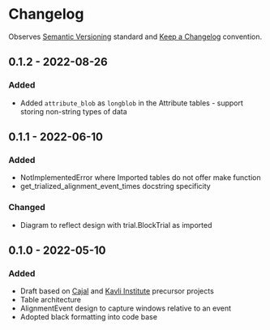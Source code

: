 # Changelog

Observes [Semantic Versioning](https://semver.org/spec/v2.0.0.html) standard and [Keep a Changelog](https://keepachangelog.com/en/1.0.0/) convention.

## 0.1.2 - 2022-08-26
### Added
+ Added `attribute_blob` as `longblob` in the Attribute tables - support storing non-string types of data

## 0.1.1 - 2022-06-10
### Added
+ NotImplementedError where Imported tables do not offer make function
+ get_trialized_alignment_event_times docstring specificity
### Changed
+ Diagram to reflect design with trial.BlockTrial as imported 

## 0.1.0 - 2022-05-10
### Added
+ Draft based on [Cajal](https://github.com/cajal/pipeline) and [Kavli Institute](https://github.com/kavli-ntnu/dj-docs) precursor projects
+ Table architecture
+ AlignmentEvent design to capture windows relative to an event
+ Adopted black formatting into code base

[0.1.2]: https://github.com/datajoint/element-event/releases/tag/0.1.0
[0.1.1]: https://github.com/datajoint/element-event/releases/tag/0.1.0
[0.1.0]: https://github.com/datajoint/element-event/releases/tag/0.1.0